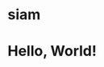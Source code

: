 # siam
<!DOCTYPE html>

<html>
<head>
  <meta http-equiv="CONTENT-TYPE" content="text/html; charset=UTF-8">
  <title>Hello, World!</title>
</head>
<body>
  <h1>
    Hello, World!
  </h1>
</body>
</html>
